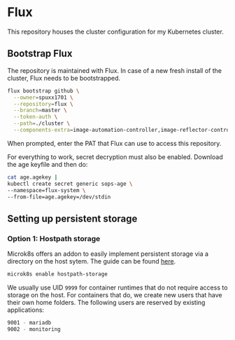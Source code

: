 # Flux

This repository houses the cluster configuration for my Kubernetes cluster.

## Bootstrap Flux

The repository is maintained with Flux. In case of a new fresh install of the cluster, Flux needs to be bootstrapped.

```bash
flux bootstrap github \
  --owner=spuxx1701 \
  --repository=flux \
  --branch=master \
  --token-auth \
  --path=./cluster \
  --components-extra=image-automation-controller,image-reflector-controller
```

When prompted, enter the PAT that Flux can use to access this repository.

For everything to work, secret decryption must also be enabled. Download the age keyfile and then do:

```bash
cat age.agekey |
kubectl create secret generic sops-age \
--namespace=flux-system \
--from-file=age.agekey=/dev/stdin

```

## Setting up persistent storage

### Option 1: Hostpath storage

Microk8s offers an addon to easily implement persistent storage via a directory on the host sytem. The guide can be found [here](https://microk8s.io/docs/addon-hostpath-storage).

```bash
microk8s enable hostpath-storage
```

We usually use UID `9999` for container runtimes that do not require access to storage on the host. For containers that do, we create new users that have their own home folders. The following users are reserved by existing applications:

```bash
9001 - mariadb
9002 - monitoring
```
